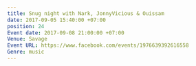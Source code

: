 ```yaml
---
title: Snug night with Nark, JonnyVicious & Ouissam
date: 2017-09-05 15:40:00 +07:00
position: 24
Event date: 2017-09-08 21:00:00 +07:00
Venue: Savage
Event URL: https://www.facebook.com/events/1976639392616558
Genre: music
---
```


